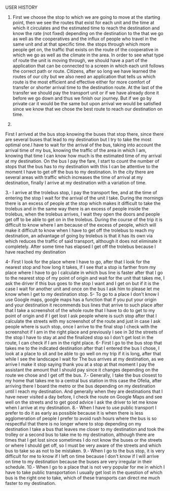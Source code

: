 USER HISTORY
1. First we choose the stop to which we are going to move at the starting point, then we see the routes that exist for each unit and the time at which it circulates and the estimated time to reach the destination and know the rate (not fixed) depending on the destination to the that we go as well as the cooperatives and the influx of people who travel in the same unit and at that specific time. the stops through which more people get on, the traffic that exists on the route of the cooperative in which we go as well as the climate in the area.
In order to see what type of route the unit is moving through, we should have a part of the application that can be connected to a screen in which each unit follows the correct path or route.
Citizens, after so long we have learned the routes of our city but we also need an application that tells us which route is the most efficient and effective either for more comfort of transfer or shorter arrival time to the destination route.
At the last of the transfer we should pay the transport unit or if we have already done it before we go down and thus we finish our journey.
But if we go by private car it would be the same but upon arrival we would be satisfied since we know that we chose the best route to reach our destination on time.

2.
First I arrived at the bus stop knowing the buses that stop there, since there are several buses that lead to my destination but I try to take the most optimal one.I have to wait for the arrival of the bus, taking into account the arrival time of my bus, knowing the traffic of the area in which I am, knowing that time I can know how much is the estimated time of my arrival at my destination. On the bus I pay the fare, I start to count the number of stops that the bus has to my destination with this I can be attentive to the moment I have to get off the bus to my destination. In the city there are several areas with traffic which increases the time of arrival at my destination, finally I arrive at my destination with a variation of time.

3.-
I arrive at the trolebus stop, I pay the transport fee, and at the time of entering the stop I wait for the arrival of the unit I take. During the mornings there is an excess of people at the stop which makes it difficult to take the trolebus and in the same way there is an excess of people inside the trolebus, when the trolebus arrives, I wait they open the doors and people get off to be able to get on in the trolebus. During the course of the trip it is difficult to know where I am because of the excess of people, which will make it difficult to know when I have to get off the trolebus to reach my destination, an advantage of going by trolebus is that it has its own via which reduces the traffic of said transport, although it does not eliminate it completely. After some time has elapsed I get off the trolebus because I have reached my destination

4-
First I look for the place where I have to go, after that I look for the nearest stop and how long it takes, if I see that a stop is farther from my place where I have to go I calculate in which bus line is faster after that I go to the nearest stop of my point of origin and wait for the unit that takes me, I ask the driver if this bus goes to the stop I want and I get on but if it is the case I wait for another unit and once on the bus I ask him to please let me know when I get to my destination stop.
5-
To go to a place I don't know I use Google maps, google maps has a function that if you put your origin and your destination it recommends bus lines that arrive to such place after that I take a screenshot of the whole route that I have to do to get to my point of origin and if I get lost I ask people where is such stop after that I calculate the streets with my screenshot of the route and just in case I ask people where is such stop, once I arrive to the final stop I check with the screenshot if I am in the right place and previously I see in 3d the streets of the stop I have to stay at and the finalized stop so I don't get lost in the route, I can check if I am in the right place.
6-
First I go to the bus stop that takes me to the indicated destination after that I entered the bus I chose, I look at a place to sit and be able to go well on my trip if it is long, after that while I see the landscape I wait for The bus arrives at my destination, as we arrive I make it stop saying thank you at a stop at that moment I pay the assistant the amount that I should pay since it changes depending on the route we chose and I get off the bus.
7.-
Generally, I take the bus closest to my home that takes me to a central bus station in this case the Ofelia, after arriving there I board the metro or the bus depending on my destination until I reach my destination. And generally when they are destinations that I have never visited a day before, I check the route on Google Maps and see well on the streets and to get good advice I ask the driver to let me know when I arrive at my destination.
8.-
When I have to use public transport I prefer to do it as early as possible because it is when there is less agglomeration of people I prefer to avoid rush hours where the bus is so respectful that there is no longer where to stop depending on my destination I take a bus that leaves me closer to my destination and took the trolley or a second bus to take me to my destination, although there are times that I get lost since sometimes I do not know the buses or the streets or where I should get off, so I must be very aware of the streets and which bus to take so as not to be mistaken.
9.- 
When I go to the bus stop, it is very difficult for me to know if I left on time because I don't know if I will arrive on time to my destination because the buses are very irregular in their schedule.
10.-
When I go to a place that is not very popular for me in which I have to take public transportation I usually get lost in the question of which bus is the right one to take, which of these transports can direct me much faster to my destination.






